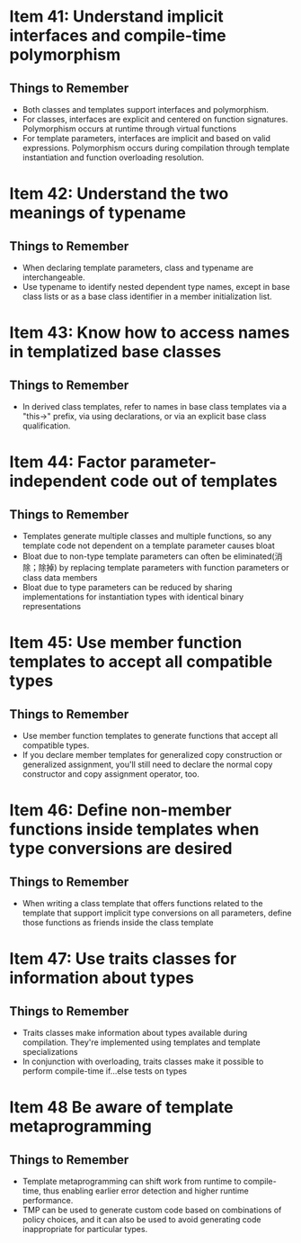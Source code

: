 # Item 41: Understand implicit interfaces and compile-time polymorphism
## Things to Remember
* Both classes and templates support interfaces and polymorphism.
* For classes, interfaces are explicit and centered on function signatures. Polymorphism occurs at runtime through virtual functions
* For template parameters, interfaces are implicit and based on valid expressions. Polymorphism occurs during compilation through template instantiation and function overloading resolution.

# Item 42: Understand the two meanings of typename
## Things to Remember
* When declaring template parameters, class and typename are interchangeable.
* Use typename to identify nested dependent type names, except in base class lists or as a base class identifier in a member initialization list.

# Item 43: Know how to access names in templatized base classes
## Things to Remember
* In derived class templates, refer to names in base class templates via a "this->" prefix, via using declarations, or via an explicit base class qualification.

# Item 44: Factor parameter-independent code out of templates
## Things to Remember
* Templates generate multiple classes and multiple functions, so any template code not dependent on a template parameter causes bloat
* Bloat due to non-type template parameters can often be eliminated(消除；除掉) by replacing template parameters with function parameters or class data members
* Bloat due to type parameters can be reduced by sharing implementations for instantiation types with identical binary representations

# Item 45: Use member function templates to accept all compatible types
## Things to Remember
* Use member function templates to generate functions that accept all compatible types.
* If you declare member templates for generalized copy construction or generalized assignment, you'll still need to declare the normal copy constructor and copy assignment operator, too.

# Item 46: Define non-member functions inside templates when type conversions are desired
## Things to Remember
* When writing a class template that offers functions related to the template that support implicit type conversions on all parameters, define those functions as friends inside the class template

# Item 47: Use traits classes for information about types
## Things to Remember
* Traits classes make information about types available during compilation. They're implemented using templates and template specializations
* In conjunction with overloading, traits classes make it possible to perform compile-time if...else tests on types

# Item 48 Be aware of template metaprogramming
## Things to Remember
* Template metaprogramming can shift work from runtime to compile-time, thus enabling earlier error detection and higher runtime performance.
* TMP can be used to generate custom code based on combinations of policy choices, and it can also be used to avoid generating code inappropriate for particular types.